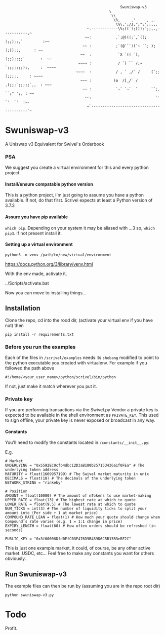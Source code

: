 ```
                                                    Swuniswap-v3
                                               \
                                                \\
                                                 \%,     ,'     , ,.
                                                  \%\,';/J,";";";;,,.
                                     ~.------------\%;((`);)));`;;,.,-----------,~
                                    ~~:           ,`;@)((;`,`((;(;;);;,`         :~~
                                   ~~ :           ;`(@```))`~ ``; );(;));;,      : ~~
                                  ~~  :            `X `(( `),    (;;);;;;`       :  ~~
                                 ~~~~ :            / `) `` /;~   `;;;;;;;);,     :  ~~~~
                                ~~~~  :           / , ` ,/` /     (`;;(;;;;,     : ~~~~
                                  ~~~ :          (o  /]_/` /     ,);;;`;;;;;`,,  : ~~~
                                   ~~ :           `~` `~`  `      ``;,  ``;" ';, : ~~
                                    ~~:                             `'   `'  `'  :~~
                                     ~`-----------------------------------------`~                

```

# Swuniswap-v3
A Uniswap v3 Equivalent for Swivel's Orderbook

### PSA
We suggest you create a virtual environment for this and every python project.

#### Install/ensure compatable python version
This is a python project, i'm just going to assume you have a python available. If not, do that first.
Scrivel expects at least a Python version of 3.7.3

#### Assure you have pip available
`which pip`. Depending on your system it may be aliased with ...3 so, `which pip3`. If not present install it.

#### Setting up a virtual environment

```
python3 -m venv /path/to/new/virtual/environment
```

https://docs.python.org/3/library/venv.html

With the env made, activate it.

../Scripts/activate.bat

Now you can move to installing things...

## Installation
Clone the repo, cd into the rood dir, (activate your virtual env if you have not) then

    pip install -r requirements.txt

### Before you run the examples
Each of the files in `/scrivel/examples` needs its `shebang` modified to point to the python executable you created with virtualenv.
For example if you followed the path above
    
    #!/home/<your_user_name>/python/scrivel/bin/python

If not, just make it match wherever you put it.

### Private key
If you are performing transactions via the Swivel.py Vendor a private key is expected to be available in the shell environment as `PRIVATE_KEY`.
This used to sign offline, your private key is never exposed or broadcast in any way.

#### Constants
You'll need to modify the constants located in `/constants/__init__.py`:

E.g.
```
# Market
UNDERLYING = "0x5592EC0cfb4dbc12D3aB100b257153436a1f0FEa" # The underlying token address
MATURITY = float(1669957199) # The Swivel market maturity in unix
DECIMALS = float(18) # The decimals of the underlying token
NETWORK_STRING = "rinkeby"

# Position
AMOUNT = float(10000) # The amount of nTokens to use market-making
UPPER_RATE = float(13) # The highest rate at which to quote 
LOWER_RATE = float(9.5) # The lowest rate at which to quote 
NUM_TICKS = int(3) # The number of liquidity ticks to split your amount into (Per side + 1 at market price)
COMPOUND_RATE_LEAN = float(1) # How much your quote should change when Compound’s rate varies (e.g. 1 = 1:1 change in price) 
EXPIRY_LENGTH = float(60) # How often orders should be refreshed (in seconds) 

PUBLIC_KEY = "0x3f60008Dfd0EfC03F476D9B489D6C5B13B3eBF2C"
```

This is just one example market, it could, of course, be any other active market. USDC, etc... Feel free to make
any constants you want for others obviously.

## Run Swuniswap-v3
The example files can then be run by (assuming you are in the repo root dir)

    python swuniswap-v3.py

# Todo
Profit.

